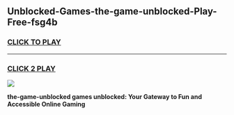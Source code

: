 
## Unblocked-Games-the-game-unblocked-Play-Free-fsg4b
<h3>
<a href="https://premium76.site?title=the-game-unblocked&ref=20A">CLICK TO PLAY</a></h3>
<hr>

<h3>
<a href="https://premium76.site?title=the-game-unblocked&ref=20A">CLICK 2 PLAY</a>
  
</h3>

<a href="https://premium76.site?title=the-game-unblocked&ref=20A"><img src="https://clearcache.store/games.png"></a>


**the-game-unblocked games unblocked: Your Gateway to Fun and Accessible Online Gaming**
